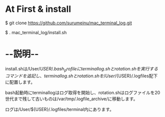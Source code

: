 # At First & install

$ git clone https://github.com/surumeinu/mac_terminal_log.git

$ . mac_terminal_log/install.sh

# --説明--
install.shは/User/${USER}/.bash_profileにterminallog.shとrotation.shを実行するコマンドを追記し、
terminallog.shとrotation.shを/User/${USER}/.logfiles配下に配置します。

bash起動時にterminallogはログ取得を開始し、rotation.shはログファイルを20世代まで残して古いものは/var/tmp/.logfile_archive/に移動します。

ログは/User/${USER}/.logfiles/terminal内にあります。
